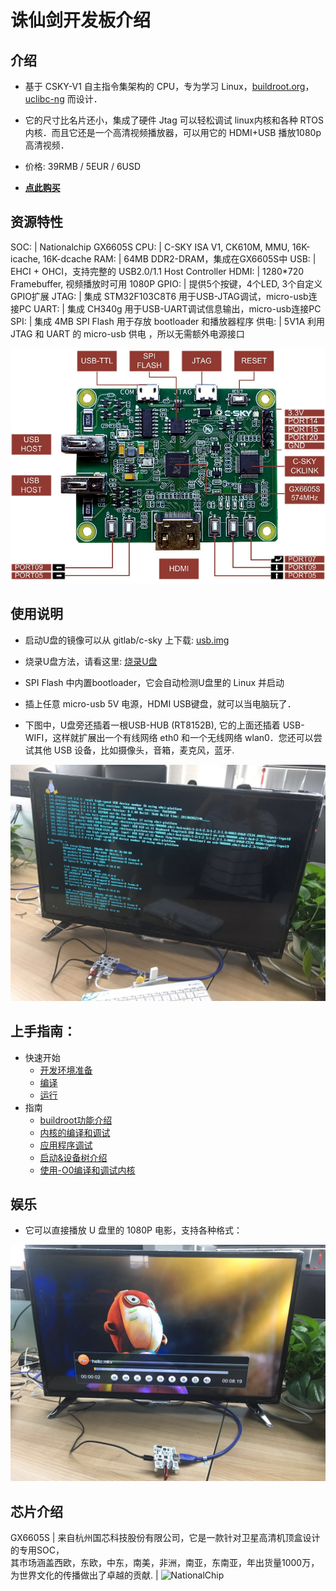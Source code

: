 诛仙剑开发板介绍
===

介绍
---

* 基于 CSKY-V1 自主指令集架构的 CPU，专为学习 Linux，[buildroot.org](https://buildroot.org)，[uclibc-ng](https://uclibc-ng.org) 而设计．

* 它的尺寸比名片还小，集成了硬件 Jtag 可以轻松调试 linux内核和各种 RTOS 内核．而且它还是一个高清视频播放器，可以用它的 HDMI+USB 播放1080p高清视频．

* 价格: 39RMB / 5EUR / 6USD

* **[点此购买](https://item.taobao.com/item.htm?spm=a1z10.1-c.w4004-13250088290.6.4b1f9628jKW8o8&id=556322544984)**

资源特性
---

 SOC:  | Nationalchip GX6605S
 CPU:  | C-SKY ISA V1, CK610M, MMU, 16K-icache, 16K-dcache 
 RAM:  | 64MB DDR2-DRAM，集成在GX6605S中
 USB:  | EHCI + OHCI，支持完整的 USB2.0/1.1 Host Controller
 HDMI: | 1280*720 Framebuffer, 视频播放时可用 1080P
 GPIO: | 提供5个按键，4个LED, 3个自定义GPIO扩展
 JTAG: | 集成 STM32F103C8T6 用于USB-JTAG调试，micro-usb连接PC
 UART: | 集成 CH340g 用于USB-UART调试信息输出，micro-usb连接PC
 SPI:  | 集成 4MB SPI Flash 用于存放 bootloader 和播放器程序
 供电: | 5V1A 利用 JTAG 和 UART 的 micro-usb 供电 ，所以无需额外电源接口

<img src="/images/gx6605s_0.jpg" alt="gx6605s" />

使用说明
---
* 启动U盘的镜像可以从 gitlab/c-sky 上下载: [usb.img](https://gitlab.com/c-sky/buildroot/-/jobs/24633630/artifacts/raw/output/images/usb.img)

* 烧录U盘方法，请看这里: [烧录U盘](quick-run.md)

* SPI Flash 中内置bootloader，它会自动检测U盘里的 Linux 并启动

* 插上任意 micro-usb 5V 电源，HDMI USB键盘，就可以当电脑玩了．

* 下图中，U盘旁还插着一根USB-HUB (RT8152B), 它的上面还插着 USB-WIFI，这样就扩展出一个有线网络 eth0 和一个无线网络 wlan0．您还可以尝试其他 USB 设备，比如摄像头，音箱，麦克风，蓝牙.

<img src="/images/gx6605s_1.jpg" alt="gx6605s" />

上手指南：
---

* 快速开始
  - [开发环境准备](prepare.md)
  - [编译](quick-compile.md)
  - [运行](quick-run.md)
* 指南
  - [buildroot功能介绍](buildroot.md)
  - [内核的编译和调试](kernel-debug.md)
  - [应用程序调试](app-debug.md)
  - [启动&设备树介绍](boot-dts.md)
  - [使用-O0编译和调试内核](kernel-O0.md)

娱乐
---
* 它可以直接播放 U 盘里的 1080P 电影，支持各种格式：

<img src="/images/gx6605s_3.jpg" alt="gx6605s" />

芯片介绍
---

GX6605S | 来自杭州国芯科技股份有限公司，它是一款针对卫星高清机顶盒设计的专用SOC，<br>其市场涵盖西欧，东欧，中东，南美，非洲，南亚，东南亚，年出货量1000万，<br>为世界文化的传播做出了卓越的贡献. | <img src="http://www.nationalchip.com/static/web/img/logo.png" alt="NationalChip" /> 
